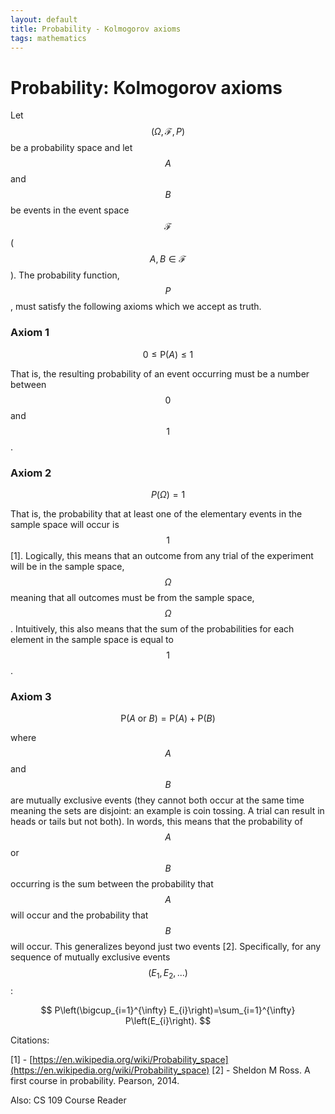 ```yaml
---
layout: default
title: Probability - Kolmogorov axioms 
tags: mathematics
---
```


# Probability: Kolmogorov axioms  

Let $$(\Omega, \mathcal{F}, P)$$ be a probability space and let $$A$$ and $$B$$ be events in the event space $$\mathcal{F}$$ ($$A, B \in \mathcal{F}$$). The probability function, $$P$$, must satisfy the following axioms which we accept as truth. 

### Axiom 1
    
$$0 \leq \mathrm{P}(A) \leq 1$$ 
    
That is, the resulting probability of an event occurring must be a number between $$0$$ and $$1$$. 
    
### Axiom 2
    
$$P(\Omega)=1$$
    
That is, the probability that at least one of the elementary events in the sample space will occur is $$1$$ [1]. Logically, this means that an outcome from any trial of the experiment will be in the sample space, $$\Omega$$ meaning that all outcomes must be from the sample space, $$\Omega$$. Intuitively, this also means that the sum of the probabilities for each element in the sample space is equal to $$1$$.  
    
### Axiom 3
    
$$\mathrm{P}(A \text { or } B)=\mathrm{P}(A)+\mathrm{P}(B)$$ 
    
where $$A$$ and $$B$$ are mutually exclusive events (they cannot both occur at the same time meaning the sets are disjoint: an example is coin tossing. A trial can result in heads or tails but not both). In words, this means that the probability of $$A$$ or $$B$$ occurring is the sum between the probability that $$A$$ will occur and the probability that $$B$$ will occur. This generalizes beyond just two events [2]. Specifically, for any sequence of mutually exclusive events $$(E_1, E_2,...)$$:  
    
$$
P\left(\bigcup_{i=1}^{\infty} E_{i}\right)=\sum_{i=1}^{\infty} P\left(E_{i}\right). 
$$ 


Citations: 

[1] - [https://en.wikipedia.org/wiki/Probability_space](https://en.wikipedia.org/wiki/Probability_space)
[2] - Sheldon M Ross. A first course in probability. Pearson, 2014.

Also: CS 109 Course Reader 
